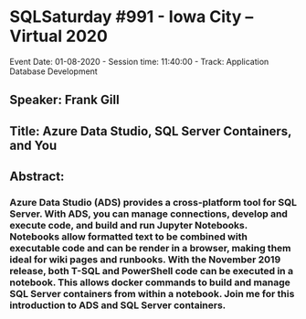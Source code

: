 # SQLSaturday #991 - Iowa City – Virtual 2020
Event Date: 01-08-2020 - Session time: 11:40:00 - Track: Application  Database Development
## Speaker: Frank Gill
## Title: Azure Data Studio, SQL Server Containers, and You
## Abstract:
### Azure Data Studio (ADS) provides a cross-platform tool for SQL Server.  With ADS, you can manage connections, develop and execute code, and build and run Jupyter Notebooks.  Notebooks allow formatted text to be combined with executable code and can be render in a browser, making them ideal for wiki pages and runbooks.  With the November 2019 release, both T-SQL and PowerShell code can be executed in a notebook.  This allows docker commands to build and manage SQL Server containers from within a notebook.  Join me for this introduction to ADS and SQL Server containers.
